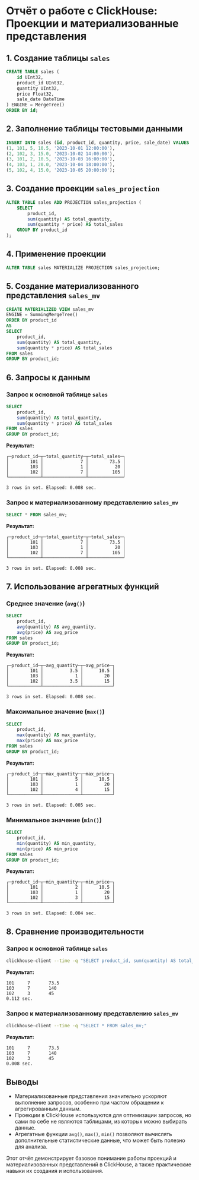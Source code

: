 # Отчёт о работе с ClickHouse: Проекции и материализованные представления

## 1. Создание таблицы `sales`

```sql
CREATE TABLE sales (
    id UInt32,
    product_id UInt32,
    quantity UInt32,
    price Float32,
    sale_date DateTime
) ENGINE = MergeTree()
ORDER BY id;
```

## 2. Заполнение таблицы тестовыми данными

```sql
INSERT INTO sales (id, product_id, quantity, price, sale_date) VALUES
(1, 101, 5, 10.5, '2023-10-01 12:00:00'),
(2, 102, 3, 15.0, '2023-10-02 14:00:00'),
(3, 101, 2, 10.5, '2023-10-03 16:00:00'),
(4, 103, 1, 20.0, '2023-10-04 18:00:00'),
(5, 102, 4, 15.0, '2023-10-05 20:00:00');
```

## 3. Создание проекции `sales_projection`

```sql
ALTER TABLE sales ADD PROJECTION sales_projection (
    SELECT
        product_id,
        sum(quantity) AS total_quantity,
        sum(quantity * price) AS total_sales
    GROUP BY product_id
);
```

## 4. Применение проекции

```sql
ALTER TABLE sales MATERIALIZE PROJECTION sales_projection;
```

## 5. Создание материализованного представления `sales_mv`

```sql
CREATE MATERIALIZED VIEW sales_mv
ENGINE = SummingMergeTree()
ORDER BY product_id
AS
SELECT
    product_id,
    sum(quantity) AS total_quantity,
    sum(quantity * price) AS total_sales
FROM sales
GROUP BY product_id;
```

## 6. Запросы к данным

### Запрос к основной таблице `sales`

```sql
SELECT
    product_id,
    sum(quantity) AS total_quantity,
    sum(quantity * price) AS total_sales
FROM sales
GROUP BY product_id;
```

**Результат:**

```
┌─product_id─┬─total_quantity─┬─total_sales─┐
│        101 │              7 │        73.5 │
│        103 │              1 │          20 │
│        102 │              7 │         105 │
└────────────┴────────────────┴─────────────┘

3 rows in set. Elapsed: 0.008 sec.
```

### Запрос к материализованному представлению `sales_mv`

```sql
SELECT * FROM sales_mv;
```

**Результат:**

```
┌─product_id─┬─total_quantity─┬─total_sales─┐
│        101 │              7 │        73.5 │
│        103 │              1 │          20 │
│        102 │              7 │         105 │
└────────────┴────────────────┴─────────────┘

3 rows in set. Elapsed: 0.008 sec.
```

## 7. Использование агрегатных функций

### Среднее значение (`avg()`)

```sql
SELECT
    product_id,
    avg(quantity) AS avg_quantity,
    avg(price) AS avg_price
FROM sales
GROUP BY product_id;
```

**Результат:**

```
┌─product_id─┬─avg_quantity─┬─avg_price─┐
│        101 │          3.5 │      10.5 │
│        103 │            1 │        20 │
│        102 │          3.5 │        15 │
└────────────┴──────────────┴───────────┘

3 rows in set. Elapsed: 0.008 sec.
```

### Максимальное значение (`max()`)

```sql
SELECT
    product_id,
    max(quantity) AS max_quantity,
    max(price) AS max_price
FROM sales
GROUP BY product_id;
```

**Результат:**

```
┌─product_id─┬─max_quantity─┬─max_price─┐
│        101 │            5 │      10.5 │
│        103 │            1 │        20 │
│        102 │            4 │        15 │
└────────────┴──────────────┴───────────┘

3 rows in set. Elapsed: 0.005 sec.
```

### Минимальное значение (`min()`)

```sql
SELECT
    product_id,
    min(quantity) AS min_quantity,
    min(price) AS min_price
FROM sales
GROUP BY product_id;
```

**Результат:**

```
┌─product_id─┬─min_quantity─┬─min_price─┐
│        101 │            2 │      10.5 │
│        103 │            1 │        20 │
│        102 │            3 │        15 │
└────────────┴──────────────┴───────────┘

3 rows in set. Elapsed: 0.004 sec.
```

## 8. Сравнение производительности

### Запрос к основной таблице `sales`

```bash
clickhouse-client --time -q "SELECT product_id, sum(quantity) AS total_quantity, sum(quantity * price) AS total_sales FROM sales GROUP BY product_id;"
```

**Результат:**

```
101     7       73.5
103     7       140
102     3       45
0.112 sec.
```

### Запрос к материализованному представлению `sales_mv`

```bash
clickhouse-client --time -q "SELECT * FROM sales_mv;"
```

**Результат:**

```
101     7       73.5
103     7       140
102     3       45
0.008 sec.
```

## Выводы

- Материализованные представления значительно ускоряют выполнение запросов, особенно при частом обращении к агрегированным данным.
- Проекции в ClickHouse используются для оптимизации запросов, но сами по себе не являются таблицами, из которых можно выбирать данные.
- Агрегатные функции `avg()`, `max()`, `min()` позволяют вычислять дополнительные статистические данные, что может быть полезно для анализа.

Этот отчёт демонстрирует базовое понимание работы проекций и материализованных представлений в ClickHouse, а также практические навыки их создания и использования.